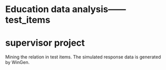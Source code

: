 # Education data analysis——test_items
# supervisor project
Mining the relation in test items.
The simulated response data is generated by WinGen.
